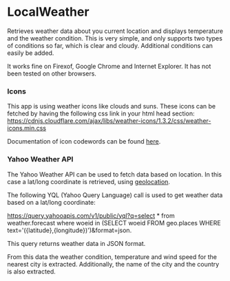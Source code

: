# LocalWeather

Retrieves weather data about you current location and displays temperature and the weather condition. This is very simple, and only supports two types of conditions so far, which is clear and cloudy. Additional conditions can easily be added.

It works fine on Firexof, Google Chrome and Internet Explorer. It has not been tested on other browsers. 

### Icons

This app is using weather icons like clouds and suns. These icons can be fetched by having the following css link in your html head section: https://cdnjs.cloudflare.com/ajax/libs/weather-icons/1.3.2/css/weather-icons.min.css

Documentation of icon codewords can be found [here](https://erikflowers.github.io/weather-icons/).

### Yahoo Weather API

The Yahoo Weather API can be used to fetch data based on location. In this case a lat/long coordinate is retrieved, using [geolocation](https://www.w3schools.com/html/html5_geolocation.asp). 

The following YQL (Yahoo Query Language) call is used to get weather data based on a lat/long coordinate:

https://query.yahooapis.com/v1/public/yql?q=select * from weather.forecast where woeid in (SELECT woeid FROM geo.places WHERE text='({latitude},{longitude})')&format=json.

This query returns weather data in JSON format. 

From this data the weather condition, temperature and wind speed for the nearest city is extracted. Additionally, the name of the city and the country is also extracted.

